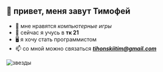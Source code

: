 ## 👋 привет, меня завут Тимофей
- 👀 мне нравятся *компьютерные игры*
- 🌱 сейчас я учусь в **тк 21**
- 🖥 я хочу стать программистом
- 📫 со мной можно связаться ***tihonskiitim@gmail.com***
<!---
marin2110/marin2110 is a ✨ special ✨ repository because its `README.md` (this file) appears on your GitHub profile.
You can click the Preview link to take a look at your changes
--->
![звезды](https://static.insales-cdn.com/files/1/2438/18688390/original/%D0%97%D0%B2%D0%B5%D0%B7%D0%B4%D0%BD%D0%BE%D0%B5_%D0%BD%D0%B5%D0%B1%D0%BE.jpg)
